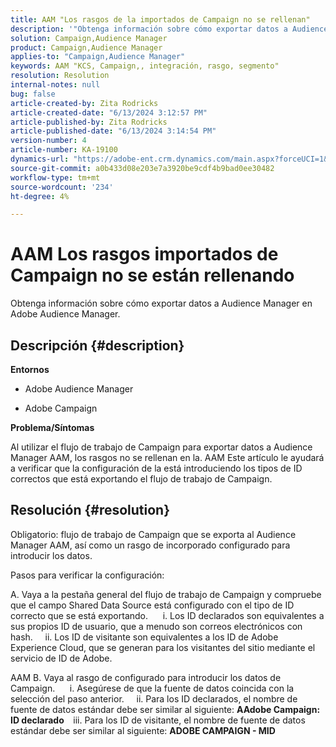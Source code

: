 ```yaml
---
title: AAM "Los rasgos de la importados de Campaign no se rellenan"
description: '"Obtenga información sobre cómo exportar datos a Audience Manager en Adobe Audience Manager".'
solution: Campaign,Audience Manager
product: Campaign,Audience Manager
applies-to: "Campaign,Audience Manager"
keywords: AAM "KCS, Campaign,, integración, rasgo, segmento"
resolution: Resolution
internal-notes: null
bug: false
article-created-by: Zita Rodricks
article-created-date: "6/13/2024 3:12:57 PM"
article-published-by: Zita Rodricks
article-published-date: "6/13/2024 3:14:54 PM"
version-number: 4
article-number: KA-19100
dynamics-url: "https://adobe-ent.crm.dynamics.com/main.aspx?forceUCI=1&pagetype=entityrecord&etn=knowledgearticle&id=1b364764-9729-ef11-840a-002248084fbb"
source-git-commit: a0b433d08e203e7a3920be9cdf4b9bad0ee30482
workflow-type: tm+mt
source-wordcount: '234'
ht-degree: 4%

---
```


# AAM Los rasgos importados de Campaign no se están rellenando


Obtenga información sobre cómo exportar datos a Audience Manager en Adobe Audience Manager.

## Descripción {#description}


<b>Entornos</b>

- Adobe Audience Manager

- Adobe Campaign

<b>Problema/Síntomas</b>

Al utilizar el flujo de trabajo de Campaign para exportar datos a Audience Manager AAM, los rasgos no se rellenan en la. AAM Este artículo le ayudará a verificar que la configuración de la está introduciendo los tipos de ID correctos que está exportando el flujo de trabajo de Campaign.


## Resolución {#resolution}


Obligatorio: flujo de trabajo de Campaign que se exporta al Audience Manager AAM, así como un rasgo de incorporado configurado para introducir los datos. 

Pasos para verificar la configuración:

A. Vaya a la pestaña general del flujo de trabajo de Campaign y compruebe que el campo Shared Data Source está configurado con el tipo de ID correcto que se está exportando.
     i. Los ID declarados son equivalentes a sus propios ID de usuario, que a menudo son correos electrónicos con hash.
    ii. Los ID de visitante son equivalentes a los ID de Adobe Experience Cloud, que se generan para los visitantes del sitio mediante el servicio de ID de Adobe.

AAM B. Vaya al rasgo de configurado para introducir los datos de Campaign.
     i. Asegúrese de que la fuente de datos coincida con la selección del paso anterior.
    ii. Para los ID declarados, el nombre de fuente de datos estándar debe ser similar al siguiente: <b>A</b><b>Adobe Campaign: ID declarado
 </b>  iii. Para los ID de visitante, el nombre de fuente de datos estándar debe ser similar al siguiente: <b>ADOBE CAMPAIGN - MID</b>






